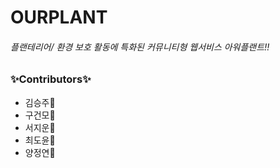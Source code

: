 # OURPLANT

###### 플랜테리어/ 환경 보호 활동에 특화된 커뮤니티형 웹서비스 아워플랜트!!

### ✨Contributors✨
- 김승주🥰
- 구건모🥰
- 서지운🥰
- 최도윤🥰
- 양정연🥰

